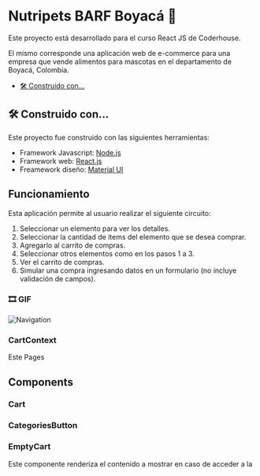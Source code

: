 # Nutripets BARF Boyacá  :dog:

  Este proyecto está desarrollado para el curso React JS de Coderhouse.

El mismo corresponde una aplicación web de e-commerce para una empresa que vende alimentos para mascotas en el departamento de Boyacá, Colombia.

 - [🛠️ Construido con...](../../nutripets-barf#%EF%B8%8F-construido-con)

## 🛠️ Construido con...
Este proyecto fue construido con las siguientes herramientas:

 - Framework Javascript: [Node.js](https://nodejs.org/es/)
 - Framework web: [React.js](https://es.reactjs.org/) 
 - Freamework diseño: [Material UI](https://mui.com/)

## Funcionamiento
Esta aplicación permite al usuario realizar el siguiente circuito:

 1. Seleccionar un elemento para ver los detalles.
 2. Seleccionar la cantidad de items del elemento que se desea comprar.
 3. Agregarlo al carrito de compras.
 4. Seleccionar otros elementos como en los pasos 1 a 3.
 5. Ver el carrito de compras.
 6. Simular una compra ingresando datos en un formulario (no incluye validación de campos).

### 🎞️ GIF

![Navigation](https://github.com/Kitsunito/nutripets-barf/blob/main/public/Navigation.gif?raw=true)

### CartContext
Este
Pages
## Components
### Cart
### CategoriesButton
### EmptyCart
Este componente renderiza el contenido a mostrar en caso de acceder a la 
